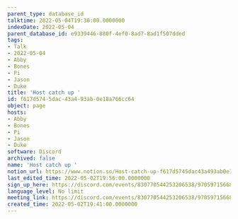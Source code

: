 ```yaml
---
parent_type: database_id
talktime: 2022-05-04T19:30:00.0000000
indexDate: 2022-05-04
parent_database_id: e9339446-880f-4ef0-8ad7-8ad1f507dded
tags:
- Talk
- 2022-05-04
- Abby
- Bones
- Pi
- Jason
- Duke
title: 'Host catch up '
id: f617d574-5dac-43a4-93ab-0e18a766cc64
object: page
hosts:
- Abby
- Bones
- Pi
- Jason
- Duke
software: Discord
archived: false
name: 'Host catch up '
notion_url: https://www.notion.so/Host-catch-up-f617d5745dac43a493ab0e18a766cc64
last_edited_time: 2022-05-02T19:56:00.0000000
sign_up_here: https://discord.com/events/830770544253206538/970597156681568276
language_level: No limit
meeting_link: https://discord.com/events/830770544253206538/970597156681568276
created_time: 2022-05-02T19:41:00.0000000
---
```





